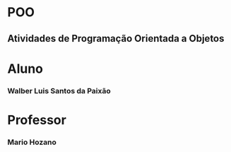 # POO
## Atividades de Programação Orientada a Objetos

# Aluno
### Walber Luis Santos da Paixão

# Professor
### Mario Hozano
